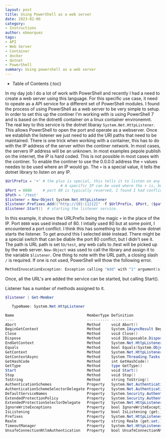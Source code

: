 ```yaml
---
layout: post
title: Using PowerShell as a web server
date: 2023-02-06
category: 
- Instructions
author: ebmarquez
tags:
- API
- Web Server
- Container
- docker
- dotnet
- PowerShell
summary: Using powershell as a web server
---
```

* Table of Contents
{:toc}

In my day job I do a lot of work with PowerShell and recently I had a need to create a web server using this language.  For this specific use case, it need to opeate as a API service for a different set of PowerShell modules.  I found the process of using PowerShell as a web server to be very simple to setup.  In order to set this up the continer I'm working with is using PowerShell 7 and is based on the dotnet6 container on a linux container environemnt.  The real key to this service is the dotnet libaray `System.Net.HttpListener`. This allows PowerShell to open the port and operate as a webserver.  Once we establish the listener we just need to add the URI paths that need to be maintained.  There is one trick when working with a container, this has to do with the IP address of the server within the continer network.  In most cases, the servers IP address will be an unknown. In most examples pepole publish on the internet, the iP is hard coded.  This is not possible in most cases with the continer.  To enable the continer to use the 0.0.0.0 address the `+` values needes to be used where an IP would go.  The `+` is a special value, it tells the dotnet library to listen on any IP.

```powershell
$UrlPrefix = '+' # the plus is special, this tells it to listen on any IP.
				         # A specific IP can be used where the + is, but in a container the + is required.
$Port = 8080     # port 80 is typically reserved, I found I had conflicts with dotnet in a container.
$Path = '/test'
$listener = New-Object System.Net.HttpListener
$listener.Prefixes.Add(("http://{0}:{1}{2}" -f $UrlPrefix, $Port, ($path + '/') ))
$listener.Start()  # starting the listener service.
```
In this example, it shows the URLPrefix being the magic `+` in the place of the IP.  Port `8080` was used instead of 80.  I intially used 80 but at some point, I encountered a port conflict.  I think this has something to do with how dotnet starts the listener.  To get around this I selected `8080` instead.  There might be a special switch that can be diable the port 80 conflict, but I didn't see it.   The path is URL path is set to`/test`, any web calls to /test will be picked up by the web server.  `New-Object` was used to call the library and assign it to the variable `$listener`.  One thing to note with the URL path, a closing slash `/` is required.  If one is not used, PowerShell will thow the following error.

```powershell
MethodInvocationException: Exception calling "Add" with "1" argument(s): "Only Uri prefixes ending in '/' are allowed. (Parameter 'uriPrefix')"
```

Once, all the URL's are added the service can be started, but calling Start().

Listener has a number of methods assigned to it.

```powershell
$listener | Get-Member

   TypeName: System.Net.HttpListener

Name                                 MemberType Definition
----                                 ---------- ----------
Abort                                Method     void Abort()
BeginGetContext                      Method     System.IAsyncResult BeginGetContext(System.AsyncCallback callback, Sys…
Close                                Method     void Close()
Dispose                              Method     void IDisposable.Dispose()
EndGetContext                        Method     System.Net.HttpListenerContext EndGetContext(System.IAsyncResult async…
Equals                               Method     bool Equals(System.Object obj)
GetContext                           Method     System.Net.HttpListenerContext GetContext()
GetContextAsync                      Method     System.Threading.Tasks.Task[System.Net.HttpListenerContext] GetContext…
GetHashCode                          Method     int GetHashCode()
GetType                              Method     type GetType()
Start                                Method     void Start()
Stop                                 Method     void Stop()
ToString                             Method     string ToString()
AuthenticationSchemes                Property   System.Net.AuthenticationSchemes AuthenticationSchemes {get;set;}
AuthenticationSchemeSelectorDelegate Property   System.Net.AuthenticationSchemeSelector AuthenticationSchemeSelectorDe…
DefaultServiceNames                  Property   System.Security.Authentication.ExtendedProtection.ServiceNameCollectio…
ExtendedProtectionPolicy             Property   System.Security.Authentication.ExtendedProtection.ExtendedProtectionPo…
ExtendedProtectionSelectorDelegate   Property   System.Net.HttpListener+ExtendedProtectionSelector ExtendedProtectionS…
IgnoreWriteExceptions                Property   bool IgnoreWriteExceptions {get;set;}
IsListening                          Property   bool IsListening {get;}
Prefixes                             Property   System.Net.HttpListenerPrefixCollection Prefixes {get;}
Realm                                Property   string Realm {get;set;}
TimeoutManager                       Property   System.Net.HttpListenerTimeoutManager TimeoutManager {get;}
UnsafeConnectionNtlmAuthentication   Property   bool UnsafeConnectionNtlmAuthentication {get;set;}
```
